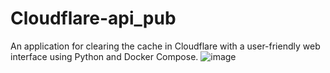 # Cloudflare-api_pub
An application for clearing the cache in Cloudflare with a user-friendly web interface using Python and Docker Compose.
 ![image](https://github.com/user-attachments/assets/9857768c-9db4-4b80-a7bb-540af2449a43)
